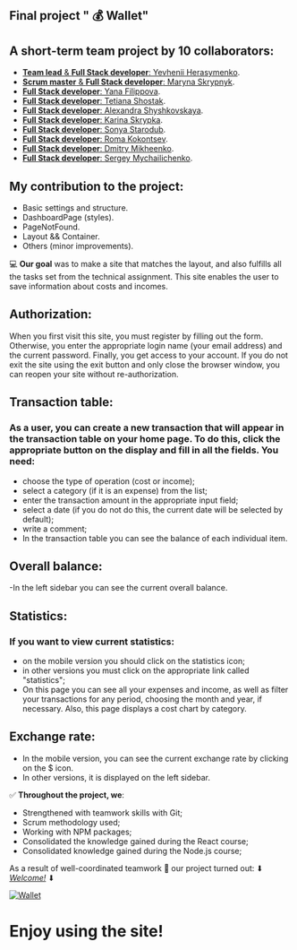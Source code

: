 ## Final project " :moneybag: Wallet"

## A short-term team project by 10 collaborators:

- [**Team lead** & **Full Stack developer**: Yevhenii Herasymenko](https://github.com/Zhekager).
- [**Scrum master** & **Full Stack developer**: Maryna Skrypnyk](https://github.com/Maryna-Skrypnyk).
- [**Full Stack developer**: Yana Filippova](https://github.com/Yana-Filippova).
- [**Full Stack developer**: Tetiana Shostak](https://github.com/Tetiana1386).
- [**Full Stack developer**: Alexandra Shyshkovskaya](https://github.com/Alexandra-Shyshkovskaya).
- [**Full Stack developer**: Karina Skrypka](https://github.com/KarinaSkrypka).
- [**Full Stack developer**: Sonya Starodub](https://github.com/sonya287).
- [**Full Stack developer**: Roma Kokontsev](https://github.com/RomaKokontsev).
- [**Full Stack developer**: Dmitry Mikheenko](https://github.com/mikheenko-d-s).
- [**Full Stack developer**: Sergey Mychailichenko](https://github.com/4eptnk).

## My contribution to the project:

- Basic settings and structure.
- DashboardPage (styles).
- PageNotFound.
- Layout && Container.
- Others (minor improvements).

:computer: **Our goal** was to make a site that matches the layout, and also
fulfills all the tasks set from the technical assignment. This site enables the
user to save information about costs and incomes.

## Authorization:

When you first visit this site, you must register by filling out the form.
Otherwise, you enter the appropriate login name (your email address) and the
current password. Finally, you get access to your account. If you do not exit
the site using the exit button and only close the browser window, you can reopen
your site without re-authorization.

## Transaction table:

### As a user, you can create a new transaction that will appear in the transaction table on your home page. To do this, click the appropriate button on the display and fill in all the fields. You need:

- choose the type of operation (cost or income);
- select a category (if it is an expense) from the list;
- enter the transaction amount in the appropriate input field;
- select a date (if you do not do this, the current date will be selected by
  default);
- write a comment;
- In the transaction table you can see the balance of each individual item.

## Overall balance:

-In the left sidebar you can see the current overall balance.

## Statistics:

### If you want to view current statistics:

- on the mobile version you should click on the statistics icon;
- in other versions you must click on the appropriate link called "statistics";
- On this page you can see all your expenses and income, as well as filter your
  transactions for any period, choosing the month and year, if necessary. Also,
  this page displays a cost chart by category.

## Exchange rate:

- In the mobile version, you can see the current exchange rate by clicking on
  the $ icon.
- In other versions, it is displayed on the left sidebar.

:white_check_mark: **Throughout the project, we**:

- Strengthened with teamwork skills with Git;
- Scrum methodology used;
- Working with NPM packages;
- Consolidated the knowledge gained during the React course;
- Consolidated knowledge gained during the Node.js course;

As a result of well-coordinated teamwork :handshake: our project turned out: ⬇
[_Welcome!_](https://control-wallet-team-3.netlify.app/) ⬇

<a href="https://control-wallet-team-3.netlify.app/"><img src="https://i.ibb.co/Sd1zZq3/2021-11-22-160308.jpg" alt="Wallet" border="0"></a>

# Enjoy using the site!
